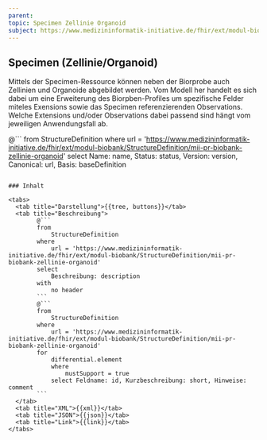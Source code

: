 ```yaml
---
parent:
topic: Specimen Zellinie Organoid
subject: https://www.medizininformatik-initiative.de/fhir/ext/modul-biobank/StructureDefinition/mii-pr-biobank-zellinie-organoid
---
```


## Specimen (Zellinie/Organoid)

Mittels der Specimen-Ressource können neben der Biorprobe auch Zellinien und Organoide abgebildet werden. Vom Modell her handelt es sich dabei um eine Erweiterung des Biorpben-Profiles um spezifische Felder miteles Exensions sowie das Specimen referenzierenden Observations. Welche Extensions und/oder Observations dabei passend sind hängt vom jeweiligen Anwendungsfall ab. 

@```
from
    StructureDefinition
where
    url = 'https://www.medizininformatik-initiative.de/fhir/ext/modul-biobank/StructureDefinition/mii-pr-biobank-zellinie-organoid'
select
    Name: name, Status: status, Version: version, Canonical: url, Basis: baseDefinition
```

### Inhalt

<tabs>
  <tab title="Darstellung">{{tree, buttons}}</tab>
  <tab title="Beschreibung">
        @```
        from
	        StructureDefinition
        where
	        url = 'https://www.medizininformatik-initiative.de/fhir/ext/modul-biobank/StructureDefinition/mii-pr-biobank-zellinie-organoid'
        select
	        Beschreibung: description
        with
            no header
        ```
        @```
        from
            StructureDefinition
        where
            url = 'https://www.medizininformatik-initiative.de/fhir/ext/modul-biobank/StructureDefinition/mii-pr-biobank-zellinie-organoid'
        for
            differential.element
            where
                mustSupport = true
            select Feldname: id, Kurzbeschreibung: short, Hinweise: comment
        ```
  </tab>
  <tab title="XML">{{xml}}</tab>
  <tab title="JSON">{{json}}</tab>
  <tab title="Link">{{link}}</tab>
</tabs>